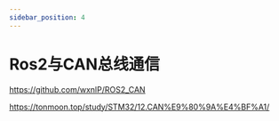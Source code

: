 ```yaml
---
sidebar_position: 4
---
```

# Ros2与CAN总线通信

https://github.com/wxnlP/ROS2_CAN

https://tonmoon.top/study/STM32/12.CAN%E9%80%9A%E4%BF%A1/
